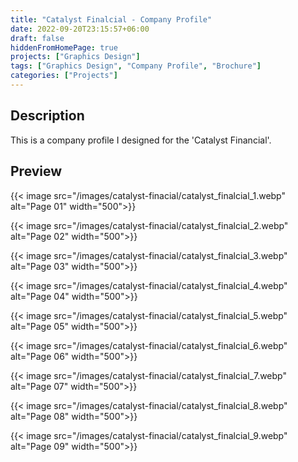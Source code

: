 ```yaml
---
title: "Catalyst Finalcial - Company Profile"
date: 2022-09-20T23:15:57+06:00
draft: false
hiddenFromHomePage: true
projects: ["Graphics Design"]
tags: ["Graphics Design", "Company Profile", "Brochure"]
categories: ["Projects"]
---
```


## Description

This is a company profile I designed for the 'Catalyst Financial'.

## Preview

{{< image src="/images/catalyst-finacial/catalyst_finalcial_1.webp" alt="Page 01" width="500">}}

{{< image src="/images/catalyst-finacial/catalyst_finalcial_2.webp" alt="Page 02" width="500">}}

{{< image src="/images/catalyst-finacial/catalyst_finalcial_3.webp" alt="Page 03" width="500">}}

{{< image src="/images/catalyst-finacial/catalyst_finalcial_4.webp" alt="Page 04" width="500">}}

{{< image src="/images/catalyst-finacial/catalyst_finalcial_5.webp" alt="Page 05" width="500">}}

{{< image src="/images/catalyst-finacial/catalyst_finalcial_6.webp" alt="Page 06" width="500">}}

{{< image src="/images/catalyst-finacial/catalyst_finalcial_7.webp" alt="Page 07" width="500">}}

{{< image src="/images/catalyst-finacial/catalyst_finalcial_8.webp" alt="Page 08" width="500">}}

{{< image src="/images/catalyst-finacial/catalyst_finalcial_9.webp" alt="Page 09" width="500">}}



